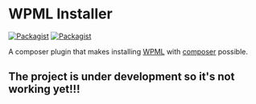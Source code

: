 # WPML Installer

[![Packagist](https://img.shields.io/packagist/v/6uliver/wpml-installer.svg?maxAge=3600)](https://packagist.org/packages/6uliver/wpml-installer)
[![Packagist](https://img.shields.io/packagist/l/6uliver/wpml-installer.svg?maxAge=2592000)](https://github.com/6uliver/wpml-installer/blob/master/LICENSE.md)

A composer plugin that makes installing [WPML](https://wpml.org/) with [composer](https://github.com/composer/composer) possible. 

## The project is under development so it's not working yet!!!

